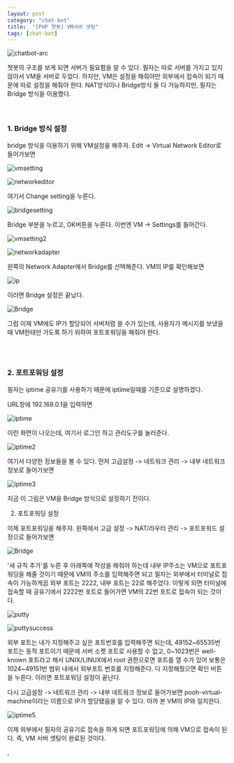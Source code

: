 ```yaml
---
layout: post
category: "chat-bot"
title:  "[PHP 챗봇] VM서버 셋팅"
tags: [chat-bot]
---
```


![chatbot-arc](https://github.com/P00HP00H/P00HP00H.github.io/blob/master/img/vmserver-setting/chatbot-arc.JPG?raw=true)

챗봇의 구조를 보게 되면 서버가 필요함을 알 수 있다. 필자는 따로 서버를 가지고 있지 않아서 VM을 서버로 두었다. 하지만, VM은 설정을 해줘야만 외부에서 접속이 되기 때문에 따로 설정을 해줘야 한다.  NAT방식이나 Bridge방식 둘 다 가능하지만, 필자는 Bridge 방식을 이용했다.   
<br><br>
<h3>1. Bridge 방식 설정</h3>

bridge 방식을 이용하기 위해 VM설정을 해주자. Edit -> Virtual Network Editor로 들어가보면

![vmsetting](https://github.com/P00HP00H/P00HP00H.github.io/blob/master/img/vmserver-setting/vmsetting.jpg?raw=true)

![networkeditor](https://github.com/P00HP00H/P00HP00H.github.io/blob/master/img/vmserver-setting/networkeditor.JPG?raw=true)

여기서 Change setting을 누른다.

![bridgesetting](https://github.com/P00HP00H/P00HP00H.github.io/blob/master/img/vmserver-setting/bridgesetting.JPG?raw=true)

Bridge 부분을 누르고, OK버튼을 누른다. 이번엔 VM -> Settings를 들어간다.

![vmsetting2](https://github.com/P00HP00H/P00HP00H.github.io/blob/master/img/vmserver-setting/vmsetting2.jpg?raw=true)

![networkadapter](https://github.com/P00HP00H/P00HP00H.github.io/blob/master/img/vmserver-setting/networkadapter.JPG?raw=true)

왼쪽의 Network Adapter에서 Bridge를 선택해준다. VM의 IP를 확인해보면

![ip](https://github.com/P00HP00H/P00HP00H.github.io/blob/master/img/vmserver-setting/ip.jpg?raw=true)

이러면 Bridge 설정은 끝났다. 

![Bridge](https://github.com/P00HP00H/P00HP00H.github.io/blob/4f88b77a75c27f99b7b478f210814a31c7f77347/img/Bridge.JPG?raw=true)

그럼 이제 VM에도 IP가 할당되어 서버처럼 쓸 수가 있는데, 사용자가 메시지를 보냈을 때 VM한테만 가도록 하기 위하여 포트포워딩을 해줘야 한다.

<br><br>

<h3>2. 포트포워딩 설정</h3>

필자는 iptime 공유기를 사용하기 때문에 iptime일때를 기준으로 설명하겠다.

URL창에 192.168.0.1을 입력하면

![iptime](https://github.com/P00HP00H/P00HP00H.github.io/blob/master/img/vmserver-setting/iptime.jpg?raw=true)

이런 화면이 나오는데, 여기서 로그인 하고 관리도구를 눌러준다.

![iptime2](https://github.com/P00HP00H/P00HP00H.github.io/blob/master/img/vmserver-setting/iptime2.jpg?raw=true)

여기서 다양한 정보들을 볼 수 있다. 먼저 고급설정 -> 네트워크 관리 -> 내부 네트워크 정보로 들어가보면

![iptime3](https://github.com/P00HP00H/P00HP00H.github.io/blob/master/img/vmserver-setting/iptime3.jpg?raw=true)

지금 이 그림은 VM을 Bridge 방식으로 설정하기 전이다.



2. 포트포워딩 설정

이제 포트포워딩을 해주자. 왼쪽에서 고급 설정 -> NAT/라우터 관리 -> 포트포워드 설정으로 들어가보면

![Bridge](https://github.com/P00HP00H/P00HP00H.github.io/blob/master/img/vmserver-setting/portforwarding.jpg?raw=true)

'새 규칙 추가'를 누른 후 아래쪽에 작성을 해줘야 하는데 내부 IP주소는 VM으로 포트포워딩을 해줄 것이기 때문에 VM의 주소를 입력해주면 되고 필자는 외부에서 터미널로 접속이 가능하게끔 외부 포트는 2222, 내부 포트는 22로 해주었다. 이렇게 되면 터미널에 접속할 때 공유기에서 2222번 포트로 들어가면 VM의 22번 포트로 접속이 되는 것이다.

![putty](https://github.com/P00HP00H/P00HP00H.github.io/blob/master/img/vmserver-setting/putty.JPG?raw=true)

![puttysuccess](https://github.com/P00HP00H/P00HP00H.github.io/blob/master/img/vmserver-setting/puttysuccess.jpg?raw=true)

외부 포트는 내가 지정해주고 싶은 포트번호를 입력해주면 되는데, 49152~65535번 포트는 동적 포트이기 때문에 서버 소켓 포트로 사용할 수 없고, 0~1023번은 well-known 포트라고 해서 UNIX/LINUX에서 root 권한으로면 포트를 열 수가 있어 보통은 1024~49151번 범위 내에서 외부포트 번호를 지정해준다. 다 지정해줬으면 확인 버튼을 누른다. 이러면 포트포워딩 설정이 끝난다.

다시 고급설정 -> 네트워크 관리 -> 내부 네트워크 정보로 들어가보면 pooh-virtual-machine이라는 이름으로 IP가 할당됐음을 알 수 있다. 아까 본 VM의 IP와 일치한다.

![iptime5](https://github.com/P00HP00H/P00HP00H.github.io/blob/master/img/vmserver-setting/iptime5.jpg?raw=true)

이제 외부에서 필자의 공유기로 접속을 하게 되면 포트포워딩에 의해 VM으로 접속이 된다. 즉, VM 서버 셋팅이 완료된 것이다.



 

,

